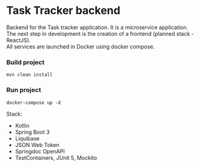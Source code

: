 # Task Tracker backend


Backend for the Task tracker application. 
It is a microservice application. 
The next step in development is the creation of a frontend (planned stack - ReactJS).    
All services are launched in Docker using docker compose.
### Build project
```
mvn clean install
``` 

### Run project
```
docker-compose up -d
``` 

Stack:

- Kotlin
- Spring Boot 3
- Liquibase
- JSON Web Token
- Springdoc OpenAPI
- TestContainers, JUnit 5, Mockito
